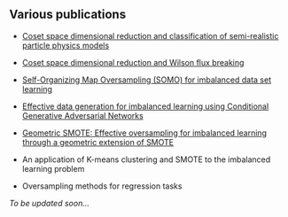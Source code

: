 ## Various publications

- [Coset space dimensional reduction and classification of semi-realistic particle physics models](http://onlinelibrary.wiley.com/doi/10.1002/prop.200710515/abstract)

- [Coset space dimensional reduction and Wilson flux breaking](https://link.springer.com/article/10.1140/epjc/s10052-008-0822-0)

- [Self-Organizing Map Oversampling (SOMO) for imbalanced data set learning](https://github.com/gdouzas/publications/tree/master/G-SMOTE)

- [Effective data generation for imbalanced learning using Conditional Generative Adversarial Networks](https://github.com/gdouzas/publications/tree/master/CGAN)

- [Geometric SMOTE: Effective oversampling for imbalanced learning through a geometric extension of SMOTE](https://github.com/gdouzas/publications/tree/master/G-SMOTE)

- An application of K-means clustering and SMOTE to the imbalanced learning problem

- Oversampling methods for regression tasks

*To be updated soon...*
